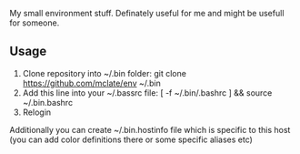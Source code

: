 My small environment stuff. Definately useful for me and might be usefull for someone.


## Usage

1. Clone repository into ~/.bin folder: git clone https://github.com/mclate/env ~/.bin
2. Add this line into your ~/.bassrc file: [ -f ~/.bin/.bashrc ] && source ~/.bin.bashrc
3. Relogin

Additionally you can create ~/.bin.hostinfo file which is specific to this host (you can add color definitions there or some specific aliases etc)
